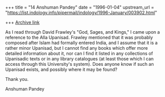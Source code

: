 +++
title = "14 Anshuman Pandey"
date = "1996-01-04"
upstream_url = "https://list.indology.info/pipermail/indology/1996-January/003902.html"

+++
[Archive link](https://list.indology.info/pipermail/indology/1996-January/003902.html)


As I read through David Frawley's "God, Sages, and Kings," I came upon a 
reference to the Alla Upanisad. Frawley mentioned that it was probably 
composed after Islam had formally entered India, and I assume that it is a 
rather minor Upanisad, but I cannot find any books which offer more detailed 
information about it, nor can I find it listed in any collections of 
Upanisadic texts or in any library catalogues (at least those which I 
can access through this University's system). Does anyone know if such 
an Upanisad exists, and possibly where it may be found?

Thank you.

Anshuman Pandey






